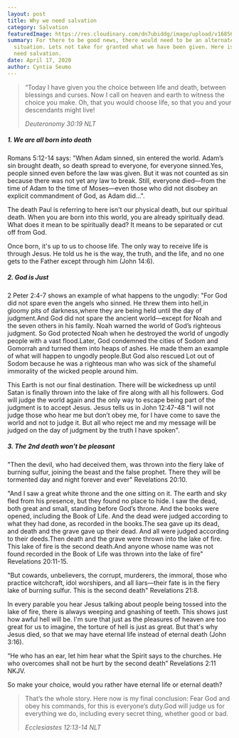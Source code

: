 ```yaml
---
layout: post
title: Why we need salvation
category: Salvation
featuredImage: https://res.cloudinary.com/dn7ubiddg/image/upload/v1685671919/blog/jesus-3643027_1280-1024x642.jpg
summary: For there to be good news, there would need to be an alternate bad
  situation. Lets not take for granted what we have been given. Here is why we
  need salvation.
date: April 17, 2020
author: Cyntia Seumo
---
```

<blockquote>
<p>“Today I have given you the choice between life and death, between blessings and curses. Now I call on heaven and earth to witness the choice you make. Oh, that you would choose life, so that you and your descendants might live!</p>
<cite>Deuteronomy 30:19 NLT</cite>
</blockquote>

<h5>1. We are all born into death</h5>
<p>
<a>Romans 5:12-14</a> says: "When Adam sinned, sin entered the world. Adam’s sin brought death, so death spread to everyone, for everyone sinned.Yes, people sinned even before the law was given. But it was not counted as sin because there was not yet any law to break. Still, everyone died—from the time of Adam to the time of Moses—even those who did not disobey an explicit commandment of God, as Adam did...".</p>

<p>The death Paul is referring to here isn't our physical death, but our spiritual death. When you are born into this world, you are already spiritually dead. What does it mean to be spiritually dead? It means to be separated or cut off from God.</p>
<p>Once born, it's up to us to choose life. The only way to receive life is through Jesus. He told us he is the way, the truth, and the life, and no one gets to the Father except through him (<a>John 14:6</a>).</p>

<h5>2. God is Just</h5>

<p><a>2 Peter 2:4-7</a> shows an example of what happens to the ungodly: "For God did not spare even the angels who sinned. He threw them into hell,in gloomy pits of darkness,where they are being held until the day of judgment.And God did not spare the ancient world—except for Noah and the seven others in his family. Noah warned the world of God’s righteous judgment. So God protected Noah when he destroyed the world of ungodly people with a vast flood.Later, God condemned the cities of Sodom and Gomorrah and turned them into heaps of ashes. He made them an example of what will happen to ungodly people.But God also rescued Lot out of Sodom because he was a righteous man who was sick of the shameful immorality of the wicked people around him.</p>

<p>This Earth is not our final destination. There will be wickedness up until Satan is finally thrown into the lake of fire along with all his followers. God will judge the world again and the only way to escape being part of the judgment is to accept Jesus. Jesus tells us in <a>John 12:47-48</a> "I will not judge those who hear me but don’t obey me, for I have come to save the world and not to judge it. But all who reject me and my message will be judged on the day of judgment by the truth I have spoken".</p>

<h5>3. The 2nd death won't be pleasant</h5>

<p>"Then the devil, who had deceived them, was thrown into the fiery lake of burning sulfur, joining the beast and the false prophet. There they will be tormented day and night forever and ever" <a>Revelations 20:10</a>.</p>

<p>"And I saw a great white throne and the one sitting on it. The earth and sky fled from his presence, but they found no place to hide. I saw the dead, both great and small, standing before God’s throne. And the books were opened, including the Book of Life. And the dead were judged according to what they had done, as recorded in the books.The sea gave up its dead, and death and the grave gave up their dead. And all were judged according to their deeds.Then death and the grave were thrown into the lake of fire. This lake of fire is the second death.And anyone whose name was not found recorded in the Book of Life was thrown into the lake of fire" <a>Revelations 20:11-15</a>.</p>

<p>"But cowards, unbelievers, the corrupt, murderers, the immoral, those who practice witchcraft, idol worshipers, and all liars—their fate is in the fiery lake of burning sulfur. This is the second death" <a>Revelations 21:8</a>.</p>

<p>In every parable you hear Jesus talking about people being tossed into the lake of fire, there is always weeping and gnashing of teeth. This shows just how awful hell will be. I'm sure that just as the pleasures of heaven are too great for us to imagine, the torture of hell is just as great. But that's why Jesus died, so that we may have eternal life instead of eternal death (<a>John 3:16</a>).</p>
<p>“He who has an ear, let him hear what the Spirit says to the churches. He who overcomes shall not be hurt by the second death” <a>Revelations 2:11 NKJV</a>.</p>

<p>So make your choice, would you rather have eternal life or eternal death?</p>

<blockquote>
<p>That’s the whole story. Here now is my final conclusion: Fear God and obey his commands, for this is everyone’s duty.God will judge us for everything we do, including every secret thing, whether good or bad.</p>
<cite>Ecclesiastes 12:13-14 NLT</cite></blockquote>